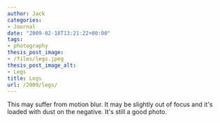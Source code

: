 ```yaml
---
author: Jack
categories:
- Journal
date: "2009-02-18T13:21:22+00:00"
tags:
- photography
thesis_post_image:
- /files/legs.jpeg
thesis_post_image_alt:
- Legs
title: Legs
url: /2009/legs/
---
```


This may suffer from motion blur. It may be slightly out of focus and it's loaded with dust on the negative. It's still a good photo.